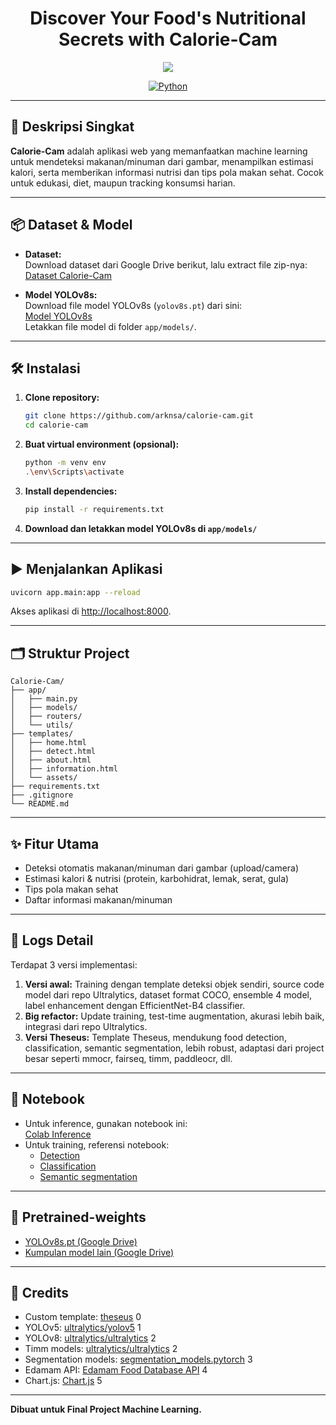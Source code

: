 <h1 align="center"> Discover Your Food's Nutritional Secrets with Calorie-Cam </h1>

<p align="center">
  <a><img src="https://images.unsplash.com/photo-1490645935967-10de6ba17061?ixlib=rb-4.0.3&ixid=M3wxMjA3fDB8MHxwaG90by1wYWdlfHx8fGVufDB8fHx8fA%3D%3D&auto=format&fit=crop&w=800&q=80"></a>
  <br>
</p>

<p align="center">
  <a href="https://www.python.org/"><img src="https://img.shields.io/badge/Made%20with-Python-1f425f.svg" alt="Python" /></a>
</p>

---

## 🚀 Deskripsi Singkat

**Calorie-Cam** adalah aplikasi web yang memanfaatkan machine learning untuk mendeteksi makanan/minuman dari gambar, menampilkan estimasi kalori, serta memberikan informasi nutrisi dan tips pola makan sehat. Cocok untuk edukasi, diet, maupun tracking konsumsi harian.

---

## 📦 Dataset & Model

- **Dataset:**  
  Download dataset dari Google Drive berikut, lalu extract file zip-nya:  
  [Dataset Calorie-Cam](https://drive.google.com/drive/folders/1Z43ouoE8ZcFG0lflYQWT6riagTQ2ozlJ?usp=sharing)

- **Model YOLOv8s:**  
  Download file model YOLOv8s (`yolov8s.pt`) dari sini:  
  [Model YOLOv8s](https://drive.google.com/drive/folders/1o_YBf35rMEGAwW9R-FhN_ZuG0BQBSBBA)  
  Letakkan file model di folder `app/models/`.

---

## 🛠️ Instalasi

1. **Clone repository:**
   ```bash
   git clone https://github.com/arknsa/calorie-cam.git
   cd calorie-cam
   ```

2. **Buat virtual environment (opsional):**
   ```bash
   python -m venv env
   .\env\Scripts\activate
   ```

3. **Install dependencies:**
   ```bash
   pip install -r requirements.txt
   ```

4. **Download dan letakkan model YOLOv8s di `app/models/`**


---

## ▶️ Menjalankan Aplikasi

```bash
uvicorn app.main:app --reload
```
Akses aplikasi di [http://localhost:8000](http://localhost:8000).

---

## 🗂️ Struktur Project

```
Calorie-Cam/
├── app/
│   ├── main.py
│   ├── models/
│   ├── routers/
│   └── utils/
├── templates/
│   ├── home.html
│   ├── detect.html
│   ├── about.html
│   ├── information.html
│   └── assets/
├── requirements.txt
├── .gitignore
└── README.md
```

---

## ✨ Fitur Utama

- Deteksi otomatis makanan/minuman dari gambar (upload/camera)
- Estimasi kalori & nutrisi (protein, karbohidrat, lemak, serat, gula)
- Tips pola makan sehat
- Daftar informasi makanan/minuman

---

## 🌟 Logs Detail

Terdapat 3 versi implementasi:
1. **Versi awal:** Training dengan template deteksi objek sendiri, source code model dari repo Ultralytics, dataset format COCO, ensemble 4 model, label enhancement dengan EfficientNet-B4 classifier.
2. **Big refactor:** Update training, test-time augmentation, akurasi lebih baik, integrasi dari repo Ultralytics.
3. **Versi Theseus:** Template Theseus, mendukung food detection, classification, semantic segmentation, lebih robust, adaptasi dari project besar seperti mmocr, fairseq, timm, paddleocr, dll.

---

## 📔 Notebook

- Untuk inference, gunakan notebook ini:  
  [Colab Inference](https://colab.research.google.com/drive/1X06Y-HSPeHbEWtsXpyal8R1PliiVvpJq?usp=sharing)
- Untuk training, referensi notebook:  
  - [Detection](https://drive.google.com/file/d/1SywGfyfj3SVrE7VAAl3CshB9s3o8WRXL/view?usp=sharing)
  - [Classification](https://colab.research.google.com/drive/11VzRR8NmJyZGJ-3obkuV0zZAlYAPhCY1?usp=sharing)
  - [Semantic segmentation](https://colab.research.google.com/drive/16xe6WL5mAAmpm-ab0xo1LONV3tAtI-4O?usp=sharing)

---

## 🥇 Pretrained-weights

- [YOLOv8s.pt (Google Drive)](https://drive.google.com/drive/folders/1o_YBf35rMEGAwW9R-FhN_ZuG0BQBSBBA?usp=sharing)
- [Kumpulan model lain (Google Drive)](https://drive.google.com/drive/folders/15PlXWkFheuBxJOYkwm9iS_aZCcr8L0A7?usp=sharing)

---

## 📙 Credits

- Custom template: [theseus](https://github.com/kaylode/theseus) <mcreference link="https://github.com/kaylode/theseus" index="0">0</mcreference>
- YOLOv5: [ultralytics/yolov5](https://github.com/ultralytics/yolov5) <mcreference link="https://github.com/ultralytics/yolov5" index="1">1</mcreference>
- YOLOv8: [ultralytics/ultralytics](https://github.com/ultralytics/ultralytics) <mcreference link="https://github.com/ultralytics/ultralytics" index="2">2</mcreference>
- Timm models: [ultralytics/ultralytics](https://github.com/ultralytics/ultralytics) <mcreference link="https://github.com/ultralytics/ultralytics" index="2">2</mcreference>
- Segmentation models: [segmentation_models.pytorch](https://github.com/qubvel/segmentation_models.pytorch) <mcreference link="https://github.com/qubvel/segmentation_models.pytorch" index="3">3</mcreference>
- Edamam API: [Edamam Food Database API](https://developer.edamam.com/food-database-api-docs) <mcreference link="https://developer.edamam.com/food-database-api-docs" index="4">4</mcreference>
- Chart.js: [Chart.js](https://github.com/chartjs/Chart.js) <mcreference link="https://github.com/chartjs/Chart.js" index="5">5</mcreference>

---

**Dibuat untuk Final Project Machine Learning.**
